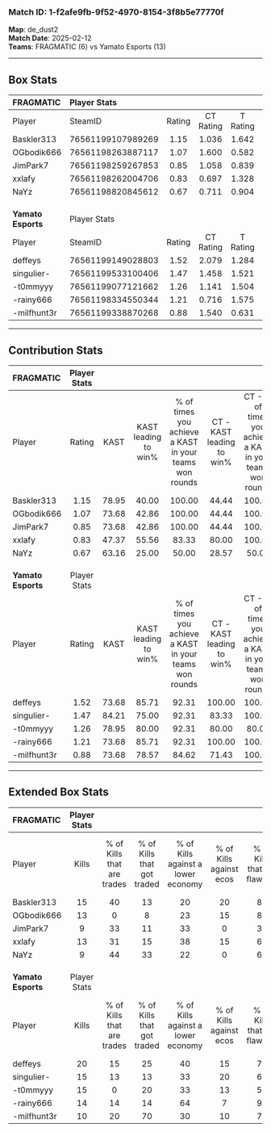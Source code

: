 ### Match ID: 1-f2afe9fb-9f52-4970-8154-3f8b5e77770f  
**Map**: de_dust2  
**Match Date**: 2025-02-12  
**Teams**: FRAGMATIC (6) vs Yamato Esports (13)  

---  

## Box Stats  

| **FRAGMATIC**      | Player Stats      |        |           |          |       |       |       |         |        |      |     |
| :- | :- | :-: | :-: | :-: | :-: | :-: | :-: | :-: | :-: | :-: | :-: |
| Player             | SteamID           | Rating | CT Rating | T Rating | KAST  |  ADR  | Kills | Assists | Deaths | K/D  | HS% |
| Baskler313         | 76561199107989269 |  1.15  |   1.036   |  1.642   | 78.95 | 67.6  |  15   |    2    |   14   | 1.07 | 46  |
| OGbodik666         | 76561198263887117 |  1.07  |   1.600   |  0.582   | 73.68 | 92.0  |  13   |    6    |   16   | 0.81 | 61  |
| JimPark7           | 76561198259267853 |  0.85  |   1.058   |  0.839   | 73.68 | 55.5  |   9   |    5    |   13   | 0.69 | 77  |
| xxlafy             | 76561198262004706 |  0.83  |   0.697   |  1.328   | 47.37 | 87.0  |  13   |    0    |   16   | 0.81 | 100 |
| NaYz               | 76561198820845612 |  0.67  |   0.711   |  0.904   | 63.16 | 47.3  |   9   |    2    |   15   | 0.60 | 33  |
|                    |                   |        |           |          |       |       |       |         |        |      |     |
|                    |                   |        |           |          |       |       |       |         |        |      |     |
|                    |                   |        |           |          |       |       |       |         |        |      |     |
| **Yamato Esports** | Player Stats      |        |           |          |       |       |       |         |        |      |     |
| Player             | SteamID           | Rating | CT Rating | T Rating | KAST  |  ADR  | Kills | Assists | Deaths | K/D  | HS% |
| deffeys            | 76561199149028803 |  1.52  |   2.079   |  1.284   | 73.68 | 95.1  |  20   |    3    |   11   | 1.82 | 30  |
| singulier-         | 76561199533100406 |  1.47  |   1.458   |  1.521   | 84.21 | 107.4 |  15   |   14    |   11   | 1.36 | 53  |
| -t0mmyyy           | 76561199077121662 |  1.26  |   1.141   |  1.504   | 78.95 | 87.5  |  15   |    5    |   13   | 1.15 | 46  |
| -rainy666          | 76561198334550344 |  1.21  |   0.716   |  1.575   | 73.68 | 79.4  |  14   |    6    |   11   | 1.27 | 85  |
| -milfhunt3r        | 76561199338870268 |  0.88  |   1.540   |  0.631   | 73.68 | 55.7  |  10   |    2    |   13   | 0.77 | 80  |
---  

## Contribution Stats  

| **FRAGMATIC**      | Player Stats |       |                      |                                                        |                           |                                                             |                          |                                                            |
| :- | :-: | :-: | :-: | :-: | :-: | :-: | :-: | :-: |
| Player             |    Rating    | KAST  | KAST leading to win% | % of times you achieve a KAST in your teams won rounds | CT - KAST leading to win% | CT - % of times you achieve a KAST in your teams won rounds | T - KAST leading to win% | T - % of times you achieve a KAST in your teams won rounds |
| Baskler313         |     1.15     | 78.95 |        40.00         |                         100.00                         |           44.44           |                           100.00                            |          33.33           |                           100.00                           |
| OGbodik666         |     1.07     | 73.68 |        42.86         |                         100.00                         |           44.44           |                           100.00                            |          40.00           |                           100.00                           |
| JimPark7           |     0.85     | 73.68 |        42.86         |                         100.00                         |           44.44           |                           100.00                            |          40.00           |                           100.00                           |
| xxlafy             |     0.83     | 47.37 |        55.56         |                         83.33                          |           80.00           |                           100.00                            |          25.00           |                           50.00                            |
| NaYz               |     0.67     | 63.16 |        25.00         |                         50.00                          |           28.57           |                            50.00                            |          20.00           |                           50.00                            |
|                    |              |       |                      |                                                        |                           |                                                             |                          |                                                            |
|                    |              |       |                      |                                                        |                           |                                                             |                          |                                                            |
|                    |              |       |                      |                                                        |                           |                                                             |                          |                                                            |
| **Yamato Esports** | Player Stats |       |                      |                                                        |                           |                                                             |                          |                                                            |
| Player             |    Rating    | KAST  | KAST leading to win% | % of times you achieve a KAST in your teams won rounds | CT - KAST leading to win% | CT - % of times you achieve a KAST in your teams won rounds | T - KAST leading to win% | T - % of times you achieve a KAST in your teams won rounds |
| deffeys            |     1.52     | 73.68 |        85.71         |                         92.31                          |          100.00           |                           100.00                            |          77.78           |                           87.50                            |
| singulier-         |     1.47     | 84.21 |        75.00         |                         92.31                          |           83.33           |                           100.00                            |          70.00           |                           87.50                            |
| -t0mmyyy           |     1.26     | 78.95 |        80.00         |                         92.31                          |           80.00           |                            80.00                            |          80.00           |                           100.00                           |
| -rainy666          |     1.21     | 73.68 |        85.71         |                         92.31                          |          100.00           |                           100.00                            |          77.78           |                           87.50                            |
| -milfhunt3r        |     0.88     | 73.68 |        78.57         |                         84.62                          |           71.43           |                           100.00                            |          85.71           |                           75.00                            |
---  

## Extended Box Stats  

| **FRAGMATIC**      | Player Stats |                            |                            |                                    |                         |                              |                                 |        |                             |                                     |                          |                               |                            |
| :- | :-: | :-: | :-: | :-: | :-: | :-: | :-: | :-: | :-: | :-: | :-: | :-: | :-: |
| Player             |    Kills     | % of Kills that are trades | % of Kills that got traded | % of Kills against a lower economy | % of Kills against ecos | % of Kills that are flawless | % of Kills that are close duels | Deaths | % of Deaths that get traded | % of Deaths against a lower economy | % of Deaths against ecos | % of Deaths that are flawless | % of Deaths that are close |
| Baskler313         |      15      |             40             |             13             |                 20                 |           20            |              80              |                0                |   14   |             21              |                  7                  |            0             |              79               |             7              |
| OGbodik666         |      13      |             0              |             8              |                 23                 |           15            |              85              |                0                |   16   |             31              |                 25                  |            13            |              69               |             6              |
| JimPark7           |      9       |             33             |             11             |                 33                 |            0            |              33              |               11                |   13   |             31              |                 15                  |            8             |              54               |             0              |
| xxlafy             |      13      |             31             |             15             |                 38                 |           15            |              62              |                8                |   16   |             19              |                 19                  |            6             |              69               |             0              |
| NaYz               |      9       |             44             |             33             |                 22                 |            0            |              67              |               22                |   15   |             27              |                 20                  |            13            |              80               |             0              |
|                    |              |                            |                            |                                    |                         |                              |                                 |        |                             |                                     |                          |                               |                            |
|                    |              |                            |                            |                                    |                         |                              |                                 |        |                             |                                     |                          |                               |                            |
|                    |              |                            |                            |                                    |                         |                              |                                 |        |                             |                                     |                          |                               |                            |
| **Yamato Esports** | Player Stats |                            |                            |                                    |                         |                              |                                 |        |                             |                                     |                          |                               |                            |
| Player             |    Kills     | % of Kills that are trades | % of Kills that got traded | % of Kills against a lower economy | % of Kills against ecos | % of Kills that are flawless | % of Kills that are close duels | Deaths | % of Deaths that get traded | % of Deaths against a lower economy | % of Deaths against ecos | % of Deaths that are flawless | % of Deaths that are close |
| deffeys            |      20      |             15             |             25             |                 40                 |           15            |              70              |                0                |   11   |             18              |                 27                  |            0             |              82               |             0              |
| singulier-         |      15      |             13             |             13             |                 33                 |           20            |              60              |                7                |   11   |              9              |                 27                  |            9             |              73               |             18             |
| -t0mmyyy           |      15      |             0              |             20             |                 33                 |           13            |              53              |                0                |   13   |             23              |                 23                  |            0             |              69               |             8              |
| -rainy666          |      14      |             14             |             14             |                 64                 |            7            |              93              |                0                |   11   |              9              |                  9                  |            0             |              73               |             9              |
| -milfhunt3r        |      10      |             20             |             70             |                 30                 |           10            |              70              |               10                |   13   |             15              |                 31                  |            0             |              46               |             0              |

